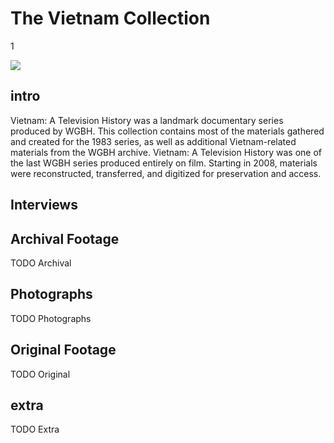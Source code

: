 # The Vietnam Collection

1

![](https://s3.amazonaws.com/openvault.wgbh.org/special_collections/vietnam/vietnam.png)

## intro

Vietnam: A Television History was a landmark documentary series produced by 
WGBH. This collection contains most of the materials gathered and created for 
the 1983 series, as well as additional Vietnam-related materials from the WGBH 
archive. Vietnam: A Television History was one of the last WGBH series produced 
entirely on film. Starting in 2008, materials were reconstructed, transferred, 
and digitized for preservation and access.

## Interviews

[](http://localhost:3000/assets?f[special_collection_tags][]=vietnam_interview)

## Archival Footage

TODO Archival

## Photographs

TODO Photographs

## Original Footage

TODO Original

## extra

TODO Extra

